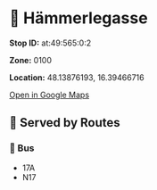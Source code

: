 # 🚉 Hämmerlegasse


**Stop ID:** at:49:565:0:2

**Zone:** 0100

**Location:** 48.13876193, 16.39466716

[Open in Google Maps](https://www.google.com/maps?q=48.13876193,16.39466716)

## 🚆 Served by Routes

### 🚌 Bus
- 17A
- N17